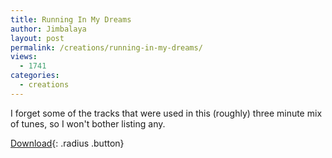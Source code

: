 ```yaml
---
title: Running In My Dreams
author: Jimbalaya
layout: post
permalink: /creations/running-in-my-dreams/
views:
  - 1741
categories:
  - creations
---
```


I forget some of the tracks that were used in this (roughly) three minute mix of tunes, so I won't bother listing any.

<p><audio src='/audio/creations/Jimbalaya-Pieces_Of_The_Wholes-02-Running_In_My_Dreams.mp3' preload='auto' /></p>

[Download][3]{: .radius .button}

 [3]: /audio/creations/Jimbalaya-Pieces_Of_The_Wholes-02-Running_In_My_Dreams.mp3 "Jimbalaya - Pieces Of The Wholes - 02 - Running In My Dreams"
